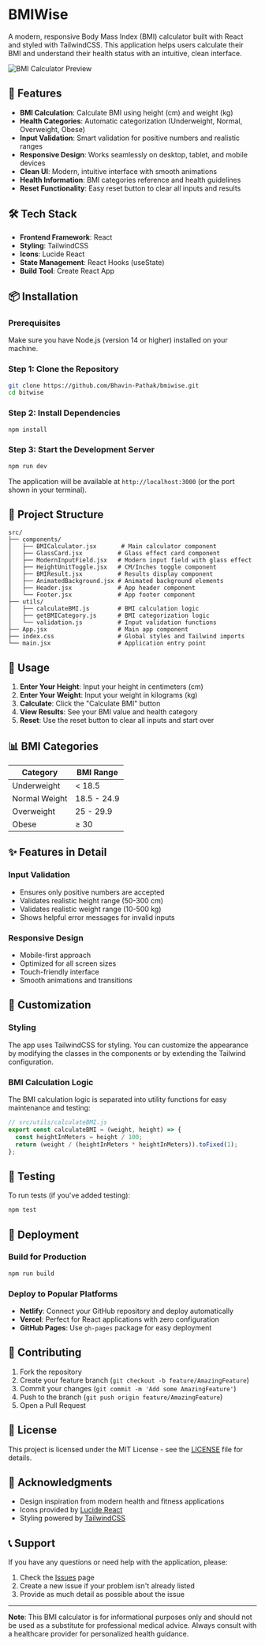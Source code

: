 # BMIWise

A modern, responsive Body Mass Index (BMI) calculator built with React and styled with TailwindCSS. This application helps users calculate their BMI and understand their health status with an intuitive, clean interface.

![BMI Calculator Preview](https://via.placeholder.com/800x600/3B82F6/FFFFFF?text=BMI+Calculator)

## 🚀 Features

- **BMI Calculation**: Calculate BMI using height (cm) and weight (kg)
- **Health Categories**: Automatic categorization (Underweight, Normal, Overweight, Obese)
- **Input Validation**: Smart validation for positive numbers and realistic ranges
- **Responsive Design**: Works seamlessly on desktop, tablet, and mobile devices
- **Clean UI**: Modern, intuitive interface with smooth animations
- **Health Information**: BMI categories reference and health guidelines
- **Reset Functionality**: Easy reset button to clear all inputs and results

## 🛠️ Tech Stack

- **Frontend Framework**: React
- **Styling**: TailwindCSS
- **Icons**: Lucide React
- **State Management**: React Hooks (useState)
- **Build Tool**: Create React App

## 📦 Installation

### Prerequisites

Make sure you have Node.js (version 14 or higher) installed on your machine.

### Step 1: Clone the Repository

```bash
git clone https://github.com/Bhavin-Pathak/bmiwise.git
cd bitwise
```

### Step 2: Install Dependencies

```bash
npm install
```

### Step 3: Start the Development Server

```bash
npm run dev
```

The application will be available at `http://localhost:3000` (or the port shown in your terminal).

## 📁 Project Structure

```
src/
├── components/
│   ├── BMICalculator.jsx       # Main calculator component
│   ├── GlassCard.jsx          # Glass effect card component
│   ├── ModernInputField.jsx   # Modern input field with glass effect
│   ├── HeightUnitToggle.jsx   # CM/Inches toggle component
│   ├── BMIResult.jsx          # Results display component
│   ├── AnimatedBackground.jsx # Animated background elements
│   ├── Header.jsx             # App header component
│   └── Footer.jsx             # App footer component
├── utils/
│   ├── calculateBMI.js        # BMI calculation logic
│   ├── getBMICategory.js      # BMI categorization logic
│   └── validation.js          # Input validation functions
├── App.jsx                    # Main app component
├── index.css                  # Global styles and Tailwind imports
└── main.jsx                   # Application entry point
```

## 🎯 Usage

1. **Enter Your Height**: Input your height in centimeters (cm)
2. **Enter Your Weight**: Input your weight in kilograms (kg)
3. **Calculate**: Click the "Calculate BMI" button
4. **View Results**: See your BMI value and health category
5. **Reset**: Use the reset button to clear all inputs and start over

## 📊 BMI Categories

| Category      | BMI Range   |
| ------------- | ----------- |
| Underweight   | < 18.5      |
| Normal Weight | 18.5 - 24.9 |
| Overweight    | 25 - 29.9   |
| Obese         | ≥ 30        |

## ✨ Features in Detail

### Input Validation

- Ensures only positive numbers are accepted
- Validates realistic height range (50-300 cm)
- Validates realistic weight range (10-500 kg)
- Shows helpful error messages for invalid inputs

### Responsive Design

- Mobile-first approach
- Optimized for all screen sizes
- Touch-friendly interface
- Smooth animations and transitions

## 🔧 Customization

### Styling

The app uses TailwindCSS for styling. You can customize the appearance by modifying the classes in the components or by extending the Tailwind configuration.

### BMI Calculation Logic

The BMI calculation logic is separated into utility functions for easy maintenance and testing:

```javascript
// src/utils/calculateBMI.js
export const calculateBMI = (weight, height) => {
  const heightInMeters = height / 100;
  return (weight / (heightInMeters * heightInMeters)).toFixed(1);
};
```

## 🧪 Testing

To run tests (if you've added testing):

```bash
npm test
```

## 🚀 Deployment

### Build for Production

```bash
npm run build
```

### Deploy to Popular Platforms

- **Netlify**: Connect your GitHub repository and deploy automatically
- **Vercel**: Perfect for React applications with zero configuration
- **GitHub Pages**: Use `gh-pages` package for easy deployment

## 🤝 Contributing

1. Fork the repository
2. Create your feature branch (`git checkout -b feature/AmazingFeature`)
3. Commit your changes (`git commit -m 'Add some AmazingFeature'`)
4. Push to the branch (`git push origin feature/AmazingFeature`)
5. Open a Pull Request

## 📝 License

This project is licensed under the MIT License - see the [LICENSE](LICENSE) file for details.

## 🙏 Acknowledgments

- Design inspiration from modern health and fitness applications
- Icons provided by [Lucide React](https://lucide.dev/)
- Styling powered by [TailwindCSS](https://tailwindcss.com/)

## 📞 Support

If you have any questions or need help with the application, please:

1. Check the [Issues](https://github.com/Bhavin-Pathak/bmiwise/issues) page
2. Create a new issue if your problem isn't already listed
3. Provide as much detail as possible about the issue

---

**Note**: This BMI calculator is for informational purposes only and should not be used as a substitute for professional medical advice. Always consult with a healthcare provider for personalized health guidance.
